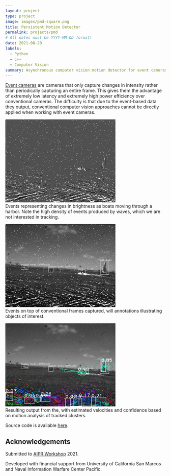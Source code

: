```yaml
---
layout: project
type: project
image: images/pmd-square.png
title: Persistent Motion Detector
permalink: projects/pmd
# All dates must be YYYY-MM-DD format!
date: 2021-08-20
labels:
  - Python
  - C++
  - Computer Vision
summary: Asynchronous computer vision motion detector for event cameras build in Python and C++.
---
```


[Event cameras](https://en.wikipedia.org/wiki/Event_camera) are cameras that only capture changes in intensity rather than periodically capturing an entire frame. This gives them the advantage of extremely low latency and extremely high power efficiency over conventional cameras. The difficulty is that due to the event-based data they output, conventional computer vision approaches cannot be directly applied when working with event cameras.

![events](/images/frame_177_events.jpg)  
Events representing changes in brightness as boats moving through a harbor. Note the high density of events produced by waves, which we are not interested in tracking.

![events+frames](/images/frame_177_events+frames+annot.jpg)  
Events on top of conventional frames captured, will annotations illustrating objects of interest.

![events+frames](/images/frame_177_pmd.jpg)  
Resulting output from the, with estimated velocities and confidence based on motion analysis of tracked clusters.

Source code is available [here](https://github.com/believeinlain/asynch-cv).

## Acknowledgements

Submitted to [AIPR Workshop](https://www.aipr-workshop.org) 2021.  

Developed with financial support from University of California San Marcos and Naval Information Warfare Center Pacific.  
